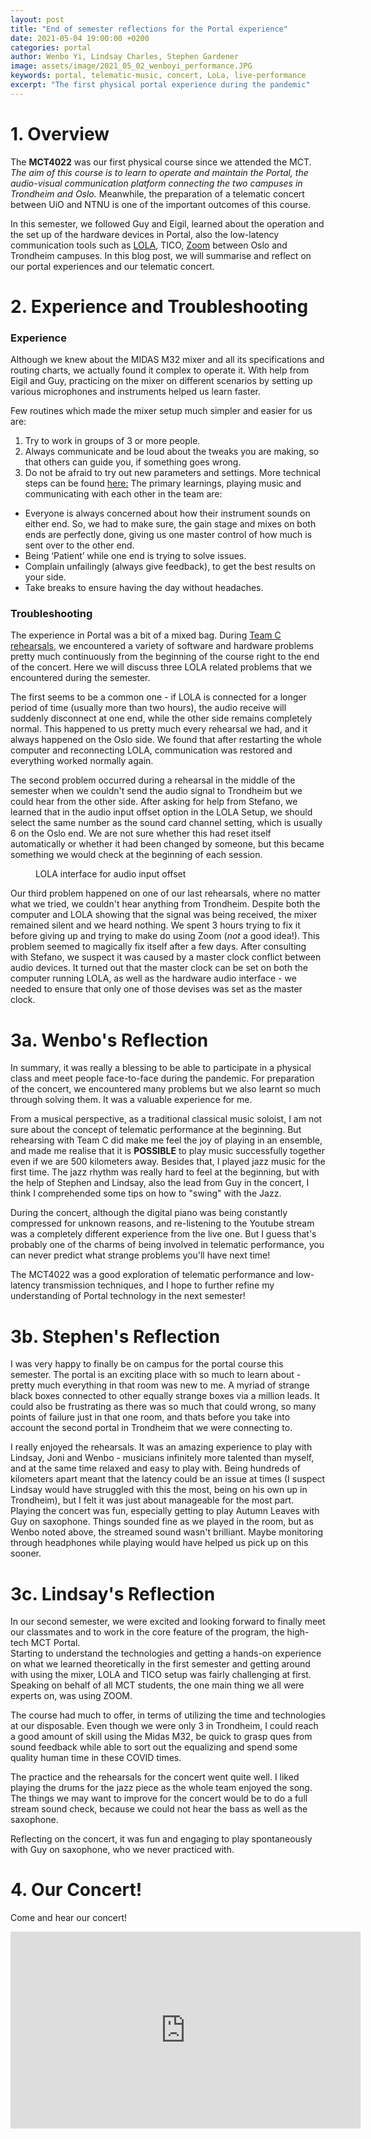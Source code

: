 ```yaml
---
layout: post
title: "End of semester reflections for the Portal experience"
date: 2021-05-04 19:00:00 +0200
categories: portal
author: Wenbo Yi, Lindsay Charles, Stephen Gardener
image: assets/image/2021_05_02_wenboyi_performance.JPG
keywords: portal, telematic-music, concert, LoLa, live-performance
excerpt: "The first physical portal experience during the pandemic"
---
```


# 1. Overview

The **MCT4022** was our first physical course since we attended the MCT. *The aim of this course is to learn to operate and maintain the Portal, the audio-visual communication platform connecting the two campuses in Trondheim and Oslo.* Meanwhile, the preparation of a telematic concert between UiO and NTNU is one of the important outcomes of this course.

In this semester, we followed Guy and Eigil, learned about the operation and the set up of the hardware devices in Portal, also the low-latency communication tools such as [LOLA](https://lola.conts.it/), TICO, [Zoom](https://zoom.us/) between Oslo and Trondheim campuses. In this blog post, we will summarise and reflect on our portal experiences and our telematic concert.

# 2. Experience and Troubleshooting

### Experience

Although we knew about the MIDAS M32 mixer and all its specifications and routing charts, we actually found it complex to operate it. With help from Eigil and Guy, practicing on the mixer on different scenarios by setting up various microphones and instruments helped us learn faster.

Few routines which made the mixer setup much simpler and easier for us are:
1.	Try to work in groups of 3 or more people.
2.	Always communicate and be loud about the tweaks you are making, so that others can guide you, if something goes wrong.
3.	Do not be afraid to try out new parameters and settings.
More technical steps can be found [here:](https://www.sweetwater.com/sweetcare/articles/mixer-quickstart-guide/)
The primary learnings, playing music and communicating with each other in the team are:
-	Everyone is always concerned about how their instrument sounds on either end. So, we had to make sure, the gain stage and mixes on both ends are perfectly done, giving us one master control of how much is sent over to the other end.
-	Being ‘Patient’ while one end is trying to solve issues.
-	Complain unfailingly (always give feedback), to get the best results on your side.
-	Take breaks to ensure having the day without headaches.


### Troubleshooting

The experience in Portal was a bit of a mixed bag. During [Team C rehearsals](https://mct-master.github.io/portal/2021/02/28/joni-teamcjam.html), we encountered a variety of software and hardware problems pretty much continuously from the beginning of the course right to the end of the concert. Here we will discuss three LOLA related problems that we encountered during the semester.

The first seems to be a common one - if LOLA is connected for a longer period of time (usually more than two hours), the audio receive will suddenly disconnect at one end, while the other side remains completely normal. This happened to us pretty much every rehearsal we had, and it always happened on the Oslo side. We found that after restarting the whole computer and reconnecting LOLA, communication was restored and everything worked normally again.

The second problem occurred during a rehearsal in the middle of the semester when we couldn't send the audio signal to Trondheim but we could hear from the other side. After asking for help from Stefano, we learned that in the audio input offset option in the LOLA Setup, we should select the same number as the sound card channel setting, which is usually 6 on the Oslo end. We are not sure whether this had reset itself automatically or whether it had been changed by someone, but this became something we would check at the beginning of each session.

<figure style="float: auto">
   <img src="/assets/image/2021_05_02_wenboyi_lola.png" alt="" title="LOLA interface for audio input offset"/> <figcaption>LOLA interface for audio input offset</figcaption>
</figure>



Our third problem happened on one of our last rehearsals, where no matter what we tried, we couldn't hear anything from Trondheim. Despite both the computer and LOLA showing that the signal was being received, the mixer remained silent and we heard nothing. We spent 3 hours trying to fix it before giving up and trying to make do using Zoom (_not_ a good idea!). This problem seemed to magically fix itself after a few days. After consulting with Stefano, we suspect it was caused by a master clock conflict between audio devices. It turned out that the master clock can be set on both the computer running LOLA, as well as the hardware audio interface - we needed to ensure that only one of those devises was set as the master clock.




# 3a. Wenbo's Reflection

In summary, it was really a blessing to be able to participate in a physical class and meet people face-to-face during the pandemic. For preparation of the concert, we encountered many problems but we also learnt so much through solving them. It was a valuable experience for me.

From a musical perspective, as a traditional classical music soloist, I am not sure about the concept of telematic performance at the beginning. But rehearsing with Team C did make me feel the joy of playing in an ensemble, and made me realise that it is **POSSIBLE** to play music successfully together even if we are 500 kilometers away. Besides that, I played jazz music for the first time. The jazz rhythm was really hard to feel at the beginning, but with the help of Stephen and Lindsay, also the lead from Guy in the concert, I think I comprehended some tips on how to "swing" with the Jazz.

During the concert, although the digital piano was being constantly compressed for unknown reasons, and re-listening to the Youtube stream was a completely different experience from the live one. But I guess that's probably one of the charms of being involved in telematic performance, you can never predict what strange problems you'll have next time!

The MCT4022 was a good exploration of telematic performance and low-latency transmission techniques, and I hope to further refine my understanding of Portal technology in the next semester!

# 3b. Stephen's Reflection

I was very happy to finally be on campus for the portal course this semester. The portal is an exciting place with so much to learn about - pretty much everything in that room was new to me. A myriad of strange black boxes connected to other equally strange boxes via a million leads. It could also be frustrating as there was so much that could wrong, so many points of failure just in that one room, and thats before you take into account the second portal in Trondheim that we were connecting to.

I really enjoyed the rehearsals. It was an amazing experience to play with Lindsay, Joni and Wenbo - musicians infinitely more talented than myself, and at the same time relaxed and easy to play with. Being hundreds of kilometers apart meant that the latency could be an issue at times (I suspect Lindsay would have struggled with this the most, being on his own up in Trondheim), but I felt it was just about manageable for the most part. Playing the concert was fun, especially getting to play Autumn Leaves with Guy on saxophone. Things sounded fine as we played in the room, but as Wenbo noted above, the streamed sound wasn't brilliant. Maybe monitoring through headphones while playing would have helped us pick up on this sooner.

# 3c. Lindsay's Reflection

In our second semester, we were excited and looking forward to finally meet our classmates and to work in the core feature of the program, the high-tech MCT Portal.  
Starting to understand the technologies and getting a hands-on experience on what we learned theoretically in the first semester and getting around with using the mixer, LOLA and TICO setup was fairly challenging at first. Speaking on behalf of all MCT students, the one main thing we all were experts on, was using ZOOM.

The course had much to offer, in terms of utilizing the time and technologies at our disposable. Even though we were only 3 in Trondheim, I could reach a good amount of skill using the Midas M32, be quick to grasp ques from sound feedback while able to sort out the equalizing and spend some quality human time in these COVID times.   

The practice and the rehearsals for the concert went quite well. I liked playing the drums for the jazz piece as the whole team enjoyed the song. The things we may want to improve for the concert would be to do a full stream sound check, because we could not hear the bass as well as the saxophone.

Reflecting on the concert, it was fun and engaging to play spontaneously with Guy on saxophone, who we never practiced with.

# 4. Our Concert!

Come and hear our concert!

<iframe width="560" height="315" src="https://www.youtube.com/embed/tUqhI0R3DDA" title="MCT 2020 Musical Performance" frameborder="0" allow="accelerometer; autoplay; clipboard-write; encrypted-media; gyroscope; picture-in-picture" allowfullscreen></iframe>
